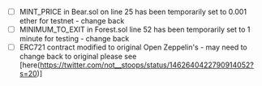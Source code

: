 - [ ] MINT_PRICE in Bear.sol on line 25 has been temporarily set to 0.001 ether for testnet - change back
- [ ] MINIMUM_TO_EXIT in Forest.sol line 52 has been temporarily set to 1 minute for testing - change back
- [ ] ERC721 contract modified to original Open Zeppelin's - may need to change back to original please see [here(https://twitter.com/not__stoops/status/1462640422790914052?s=20)]